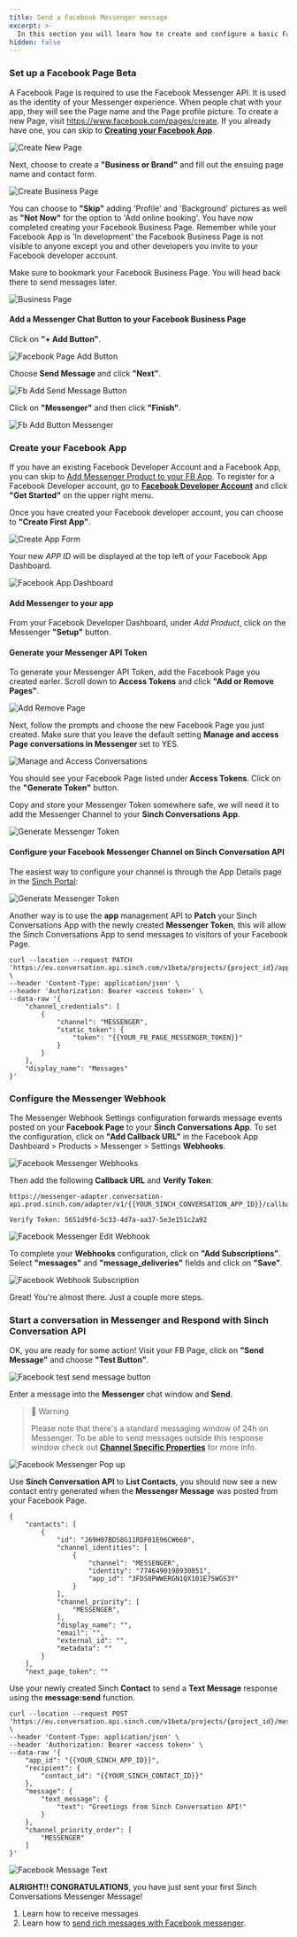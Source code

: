 ```yaml
---
title: Send a Facebook Messenger message
excerpt: >-
  In this section you will learn how to create and configure a basic Facebook Business Page with Messenger chat feature. Once you complete the steps below you will have a Facebook App, Facebook Business Page with Messenger Chat button, a Messenger Token, and a configured Messenger Webhook to use with the Sinch Conversation API.
hidden: false
---
```


### Set up a Facebook Page <span class="betabadge">Beta</span>

A Facebook Page is required to use the Facebook Messenger API. It is used as the identity of your Messenger experience. When people chat with your app, they will see the Page name and the Page profile picture. To create a new Page, visit https://www.facebook.com/pages/create. If you already have one, you can skip to [**Creating your Facebook App**](doc:conversation-send-a-message-with-fb-messenger#create-your-facebook-app).

![Create New Page](../conversation-channel-support/images/channel-support/messenger/fb_create_new_page.png)

Next, choose to create a **"Business or Brand"** and fill out the ensuing page name and contact form.

![Create Business Page](../conversation-channel-support/images/channel-support/messenger/fb_create_business_page.png)

You can choose to **"Skip"** adding 'Profile' and 'Background' pictures as well as **"Not Now"** for the option to 'Add online booking'. You have now completed creating your Facebook Business Page. Remember while your Facebook App is 'In development' the Facebook Business Page is not visible to anyone except you and other developers you invite to your Facebook developer account.

Make sure to bookmark your Facebook Business Page. You will head back there to send messages later.

![Business Page](../conversation-channel-support/images/channel-support/messenger/fb_business_page.png)

#### Add a Messenger Chat Button to your Facebook Business Page

Click on **"+ Add Button"**.

![Facebook Page Add Button](../conversation-channel-support/images/channel-support/messenger/fb_page_add_button.png)

Choose **Send Message** and click **"Next"**.

![Fb Add Send Message Button](../conversation-channel-support/images/channel-support/messenger/fb_add_send_message_button.png)

Click on **"Messenger"** and then click **"Finish"**.

![Fb Add Button Messenger](../conversation-channel-support/images/channel-support/messenger/fb_add_button_messenger.png)

### Create your Facebook App

If you have an existing Facebook Developer Account and a Facebook App, you can skip to [Add Messenger Product to your FB App](#add-messenger-to-your-app).
To register for a Facebook Developer account, go to **[Facebook Developer Account](https://developers.facebook.com)** and click **"Get Started"** on the upper right menu.

[](../conversation-channel-support/images/channel-support/messenger/fb_for_developers.png)

Once you have created your Facebook developer account, you can choose to **"Create First App"**.

![Create App Form](../conversation-channel-support/images/channel-support/messenger/fb_create_first_app.png)

Your new _APP ID_ will be displayed at the top left of your Facebook App Dashboard.

![Facebook App Dashboard](../conversation-channel-support/images/channel-support/messenger/fb_app_dashboard.png)

#### Add Messenger to your app

From your Facebook Developer Dashboard, under _Add Product_, click on the Messenger **"Setup"** button.

#### Generate your Messenger API Token

To generate your Messenger API Token, add the Facebook Page you created earler. Scroll down to **Access Tokens** and click **"Add or Remove Pages"**.

![Add Remove Page](../conversation-channel-support/images/channel-support/messenger/fb_add_remove_page.png)

Next, follow the prompts and choose the new Facebook Page you just created. Make sure that you leave the default setting **Manage and access Page conversations in Messenger** set to YES.

![Manage and Access Conversations](../conversation-channel-support/images/channel-support/messenger/fb_manage_and_access_conversations.png)

You should see your Facebook Page listed under **Access Tokens**. Click on the **"Generate Token"** button.

Copy and store your Messenger Token somewhere safe, we will need it to add the Messenger Channel to your **Sinch Conversations App**.

![Generate Messenger Token](../conversation-channel-support/images/channel-support/messenger/fb_generate_messenger_token.png)

#### Configure your Facebook Messenger Channel on Sinch Conversation API

The easiest way to configure your channel is through the App Details page in the [Sinch Portal](https://dashboard.sinch.com/convapi/apps):

![Generate Messenger Token](../conversation-channel-support/images/channel-support/messenger/fb_channel_config.png)

Another way is to use the **app** management API  to **Patch** your Sinch Conversations App with the newly created **Messenger Token**, this will allow the Sinch Conversations App to send messages to visitors of your Facebook Page.

```shell Curl
curl --location --request PATCH 'https://eu.conversation.api.sinch.com/v1beta/projects/{project_id}/apps' \
--header 'Content-Type: application/json' \
--header 'Authorization: Bearer <access token>' \
--data-raw '{
    "channel_credentials": [
        {
            "channel": "MESSENGER",
            "static_token": {
                "token": "{{YOUR_FB_PAGE_MESSENGER_TOKEN}}"
            }
        }
    ],
    "display_name": "Messages"
}'
```

### Configure the Messenger Webhook

The Messenger Webhook Settings configuration forwards message events posted on your **Facebook Page** to your **Sinch Conversations App**. To set the configuration, click on **"Add Callback URL"** in the Facebook App Dashboard > Products > Messenger > Settings **Webhooks**.

![Facebook Messenger Webhooks](../conversation-channel-support/images/channel-support/messenger/fb_messenger_webhooks.png)

Then add the following **Callback URL** and **Verify Token**:

```Curl  Callback URL:
https://messenger-adapter.conversation-api.prod.sinch.com/adapter/v1/{{YOUR_SINCH_CONVERSATION_APP_ID}}/callback

Verify Token: 5651d9fd-5c33-4d7a-aa37-5e3e151c2a92
```

![Facebook Messenger Edit Webhook](../conversation-channel-support/images/channel-support/messenger/fb_messenger_edit_webhook.png)

To complete your **Webhooks** configuration, click on **"Add Subscriptions"**. Select **"messages"** and **"message_deliveries"** fields and click on **"Save"**.

![Facebook Webhook Subscription](../conversation-channel-support/images/channel-support/messenger/fp_messenger_webhook_subscriptions.png)

Great! You're almost there. Just a couple more steps.

### Start a conversation in Messenger and Respond with Sinch Conversation API

OK, you are ready for some action! Visit your FB Page, click on **"Send Message"** and choose **"Test Button"**.

![Facebook test send message button](../conversation-channel-support/images/channel-support/messenger/fb_page_test_send_message_button.png)

Enter a message into the **Messenger** chat window and **Send**.

> 🚧 Warning
>
> Please note that there's a standard messaging window of 24h on Messenger. To be able to send messages outside this response window check out [**Channel Specific Properties**](doc:conversation-channel-properties) for more info. 

![Facebook Messenger Pop up](../conversation-channel-support/images/channel-support/messenger/fb_page_messenger_pop_up.png)

Use **Sinch Conversation API** to **List Contacts**, you should now see a new contact entry generated when the **Messenger Message** was posted from your Facebook Page.

```
{
    "contacts": [
        {
            "id": "J69H07BDS8G11RDF01E96CW660",
            "channel_identities": [
                {
                    "channel": "MESSENGER",
                    "identity": "7746490198930851",
                    "app_id": "3FDS0PWWERGN1QX101E75WGS3Y"
                }
            ],
            "channel_priority": [
                "MESSENGER",
            ],
            "display_name": "",
            "email": "",
            "external_id": "",
            "metadata": ""
        }
    ],
    "next_page_token": ""

```

Use your newly created Sinch **Contact** to send a **Text Message** response using the **message:send** function.

```shell Curl
curl --location --request POST 'https://eu.conversation.api.sinch.com/v1beta/projects/{project_id}/messages:send' \
--header 'Content-Type: application/json' \
--header 'Authorization: Bearer <access token>' \
--data-raw '{
    "app_id": "{{YOUR_SINCH_APP_ID}}",
    "recipient": {
        "contact_id": "{{YOUR_SINCH_CONTACT_ID}}"
    },
    "message": {
        "text_message": {
            "text": "Greetings from Sinch Conversation API!"
        }
    },
    "channel_priority_order": [
        "MESSENGER"
    ]
}'
```

![Facebook Message Text](../conversation-channel-support/images/channel-support/messenger/fb_message_text.jpg)

**ALRIGHT!! CONGRATULATIONS**, you have just sent your first Sinch Conversations Messenger Message!

1. Learn how to receive messages
2. Learn how to [send rich messages with Facebook messenger](doc:conversation-send-rich-messages-with-fb-messenger).
